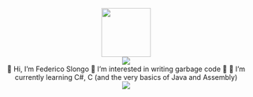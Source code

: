 <div align = "center">
<img src="https://avatars.githubusercontent.com/u/73640124?v=4" width="100"/> </br>  
<img src = "https://komarev.com/ghpvc/?username=FedericoSlongo">   </br>  
👋 Hi, I’m Federico Slongo 💖 I’m interested in writing garbage code 💖 🌱 I’m currently learning C#, C (and the very basics of Java and Assembly)   </br>   
<img src = "http://github-readme-streak-stats.herokuapp.com?user=FedericoSlongo&theme=light&background=CDF5F6">
</div>
